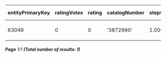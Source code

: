 | entityPrimaryKey | ratingVotes | rating | catalogNumber | stepOrderQuantity | brandCode | order    | display-size | codeShort             | published                 | unit | isAlias | minOrderQuantity | changed                   | status   | code                  | availability       | saleRestriction       | warrantyPeriod | ean        | productType | orderedQuantity | stockItemPrimaryKey |
| ---------------- | ----------- | ------ | ------------- | ----------------- | --------- | -------- | ------------ | --------------------- | ------------------------- | ---- | ------- | ---------------- | ------------------------- | -------- | --------------------- | ------------------ | --------------------- | -------------- | ---------- | ----------- | --------------- | ------------------- |
| 63049            | 0           | 0      | '3872990'     | 1.00000           | 'apple'   | ↻ 104526 | 13.30000     | 'macbook-pro-13-2022' | 2024-04-15T17:41:45+02:00 | 'ks' | false   | 1.00000          | 2024-02-25T14:38:35+01:00 | 'ACTIVE' | 'macbook-pro-13-2022' | 'ALWAYS_AVAILABLE' | 'WITHOUT_RESTRICTION' | 24             | '15491963' | 'MASTER'    | 0.00000         | 1450                |

###### **Page** 1/1 **(Total number of results: 1)**